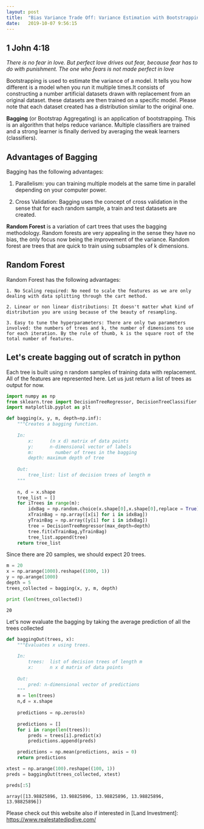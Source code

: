 ```yaml
---
layout: post
title:  "Bias Variance Trade Off: Variance Estimation with Bootstrapping!"
date:   2019-10-07 9:56:15 
---
```


<h2>1 John 4:18</h2>


<em>There is no fear in love. But perfect love drives out fear, because fear has to do with punishment. The one who fears is not made perfect in love </em>





Bootstrapping is used to estimate the variance of a model. It tells you how different is a model when you run it multiple times.It consists of constructing a number artificial datasets drawn with replacement from an original dataset. these datasets are then trained on a specific model. Please note that each dataset created has a distribution similar to the original one.

**Bagging** (or Bootstrap Aggregating) is an application of bootstrapping. This is an algorithm that helps reduce variance. Multiple classifiers are trained and a strong learner is finally derived by averaging the weak learners (classifiers).

<h2>Advantages of Bagging</h2>

<p>
Bagging has the following advantages:
    
1. Parallelism: you can training multiple models at the same time in parallel depending on your computer power.

2. Cross Validation: Bagging uses the concept of cross validation in the sense that for each random sample, a train and test datasets are created.


</p>

**Random Forest** is a variation of cart trees that uses the bagging methodology. Random forests are very appealing in the sense they have no bias, the only focus now being the improvement of the variance. Random forest are trees that are quick to train using subsamples of k dimensions.

<h2>Random Forest</h2>

<p>
Random Forest has the following advantages:
    
    1. No Scaling required: No need to scale the features as we are only dealing with data splitting through the cart method.

    2. Linear or non linear distributions: It doesn't matter what kind of distribution you are using because of the beauty of resampling.

    3. Easy to tune the hyperparameters: There are only two parameters involved: the numbers of trees and k, the number of dimensions to use for each iteration. By the rule of thumb, k is the square root of the total number of features.
</p>

<h2>Let's create bagging out of scratch in python</h2>

Each tree is built using n random samples of training data with replacement. All of the features are represented here. Let us just return a list of trees as output for now.


```python
import numpy as np
from sklearn.tree import DecisionTreeRegressor, DecisionTreeClassifier
import matplotlib.pyplot as plt
```


```python
def bagging(x, y, m, depth=np.inf):
    """Creates a bagging function.
    
    In:
        x:      (n x d) matrix of data points
        y:      n-dimensional vector of labels
        m:        number of trees in the bagging
        depth: maximum depth of tree
        
    Out:
        tree_list: list of decision trees of length m
    """
    
    n, d = x.shape
    tree_list = []
    for iTrees in range(m):
        idxBag = np.random.choice(x.shape[0],x.shape[0],replace = True)    
        xTrainBag = np.array([x[i] for i in idxBag])  
        yTrainBag = np.array([y[i] for i in idxBag])
        tree = DecisionTreeRegressor(max_depth=depth)
        tree.fit(xTrainBag,yTrainBag)
        tree_list.append(tree)
    return tree_list
```

Since there are 20 samples, we should expect 20 trees. 


```python
m = 20
x = np.arange(1000).reshape((1000, 1))
y = np.arange(1000)
depth = 5
trees_collected = bagging(x, y, m, depth)
```


```python
print (len(trees_collected))
```

    20
    

Let's now evaluate the bagging by taking the average prediction of all the trees collected


```python
def baggingOut(trees, x):
    """Evaluates x using trees.
    
    In:
        trees:  list of decision trees of length m
        x:      n x d matrix of data points
        
    Out:
        pred: n-dimensional vector of predictions
    """
    m = len(trees)
    n,d = x.shape
    
    predictions = np.zeros(n)
    
    predictions = []
    for i in range(len(trees)):
        preds = trees[i].predict(x)
        predictions.append(preds)

    predictions = np.mean(predictions, axis = 0)  
    return predictions
```


```python
xtest = np.arange(100).reshape((100, 1))
preds = baggingOut(trees_collected, xtest)
```


```python
preds[:5]
```




    array([13.98825896, 13.98825896, 13.98825896, 13.98825896, 13.98825896])



Please check out this website also if interested in [Land Investment]: https://www.realestatedipdive.com/


```python

```
